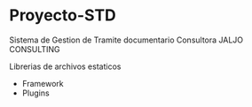 Proyecto-STD
============
Sistema de Gestion de Tramite documentario
Consultora JALJO CONSULTING

Librerias de archivos estaticos
- Framework
- Plugins